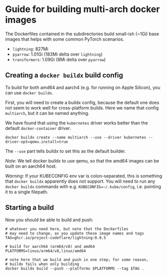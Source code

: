 # Guide for building multi-arch docker images

The Dockerfiles contained in the subdirectories build small-ish (~1Gi)
base images that helps with some common PyTorch scenarios.

- `lightning`: 827Mi
- `pyarrow`: 1.01Gi (183Mi delta over `lightning`)
- `transformers`: 1.09Gi (8Mi delta over `pyarrow`)

## Creating a `docker buildx` build config

To build for both amd64 and aarch4 (e.g. for running on Apple
Silicon), you can use `docker buildx`.

First, you will need to create a buildx config, because the default
one does not seem to work well for cross-platform builds. Here we name
that config `multiarch`, but it can be named anything.

We have found that using the `kubernetes` driver works better than the
default `docker-container` driver.

```shell
docker buildx create --name multiarch --use --driver kubernetes --driver-opt=qemu.install=true
```

The `--use` part tells buildx to set this as the default builder.

_Note_: We tell docker buildx to use qemu, so that the amd64 images
can be built on an aarch64 host.

_Warning_: If your KUBECONFIG env var is colon-separated, this is
something that `docker buildx` apparently does not support. You will
need to run any `docker buildx` commands with
e.g. `KUBECONFIG=~/.kube/config`, i.e. pointing it to a single
filepath.

## Starting a build

Now you should be able to build and push:

```shell
# whatever you need here, but note that the Dockerfiles
# may need to change, as you update these image names and tags
TAG=ghcr.io/project-codeflare/lightning:0.0.5

# build for aarch64 (arm64/v8) and amd64
PLATFORMS=linux/arm64/v8,linux/amd64

# note here that we build and push in one step; for some reason,
# buildx fails when only building
docker buildx build --push --platforms $PLATFORMS --tag $TAG .
```
